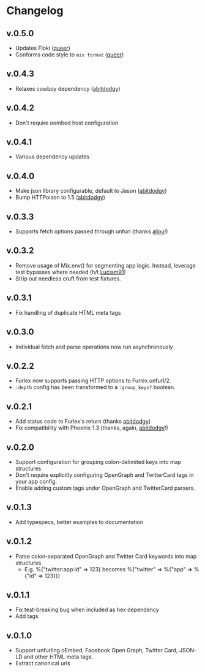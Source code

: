 # Changelog

## v.0.5.0

- Updates Floki ([queer](https://github.com/queer))
- Conforms code style to `mix format` ([queer](https://github.com/queer))

## v.0.4.3

- Relaxes cowboy dependency ([abitdodgy](https://github.com/abitdodgy))

## v.0.4.2

- Don't require oembed host configuration

## v.0.4.1

- Various dependency updates

## v.0.4.0

- Make json library configurable, default to Jason ([abitdodgy](https://github.com/abitdodgy))
- Bump HTTPoison to 1.5 ([abitdodgy](https://github.com/abitdodgy))

## v.0.3.3

- Supports fetch options passed through unfurl (thanks [aliou](https://github.com/aliou)!)

## v.0.3.2

- Remove usage of Mix.env() for segmenting app logic. Instead, leverage test bypasses where needed (h/t [Luciam91](https://github.com/Luciam91))
- Strip out needless cruft from test fixtures.

## v.0.3.1

- Fix handling of duplicate HTML meta tags

## v.0.3.0

- Individual fetch and parse operations now run asynchronously

## v.0.2.2

- Furlex now supports passing HTTP options to Furlex.unfurl/2.
- `:depth` config has been transformed to a `:group_keys?` boolean.

## v.0.2.1

- Add status code to Furlex's return (thanks [abitdodgy](https://github.com/abitdodgy))
- Fix compatibility with Phoenix 1.3 (thanks, again, [abitdodgy](https://github.com/abitdodgy)!)

## v.0.2.0

- Support configuration for grouping colon-delimited keys into map structures
- Don't require explicitly configuring OpenGraph and TwitterCard tags in your app config.
- Enable adding custom tags under OpenGraph and TwitterCard parsers.

## v.0.1.3

- Add typespecs, better examples to documentation

## v.0.1.2

- Parse colon-separated OpenGraph and Twitter Card keywords into map structures
  - E.g. %{"twitter:app:id" => 123} becomes %{"twitter" => %{"app" => %{"id" => 123}}}

## v.0.1.1

- Fix test-breaking bug when included as hex dependency
- Add tags

## v.0.1.0

- Support unfurling oEmbed, Facebook Open Graph, Twitter Card, JSON-LD and other HTML meta tags.
- Extract canonical urls
